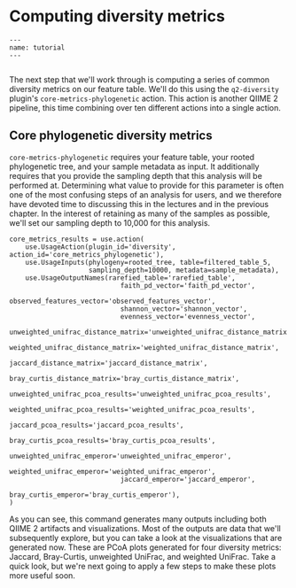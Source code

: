 # Computing diversity metrics

```{usage-scope}
---
name: tutorial
---
```

```{usage-selector}
```

The next step that we'll work through is computing a series of common diversity
metrics on our feature table. We'll do this using the `q2-diversity` plugin's 
`core-metrics-phylogenetic` action. This action is another QIIME 2 pipeline, 
this time combining over ten different actions into a single action. 

## Core phylogenetic diversity metrics

`core-metrics-phylogenetic` requires your feature table, your rooted
phylogenetic tree, and your sample metadata as input. It additionally requires
that you provide the sampling depth that this analysis will be performed at. 
Determining what value to provide for this parameter is often one of the most
confusing steps of an analysis for users, and we therefore have devoted 
time to discussing this in the lectures and in the previous chapter. In the 
interest of retaining as many of the samples as possible, we'll set our
sampling depth to 10,000 for this analysis. 

```{usage}
core_metrics_results = use.action(
    use.UsageAction(plugin_id='diversity', action_id='core_metrics_phylogenetic'),
    use.UsageInputs(phylogeny=rooted_tree, table=filtered_table_5,
                    sampling_depth=10000, metadata=sample_metadata),
    use.UsageOutputNames(rarefied_table='rarefied_table',
                            faith_pd_vector='faith_pd_vector',
                            observed_features_vector='observed_features_vector',
                            shannon_vector='shannon_vector',
                            evenness_vector='evenness_vector',
                            unweighted_unifrac_distance_matrix='unweighted_unifrac_distance_matrix',
                            weighted_unifrac_distance_matrix='weighted_unifrac_distance_matrix',
                            jaccard_distance_matrix='jaccard_distance_matrix',
                            bray_curtis_distance_matrix='bray_curtis_distance_matrix',
                            unweighted_unifrac_pcoa_results='unweighted_unifrac_pcoa_results',
                            weighted_unifrac_pcoa_results='weighted_unifrac_pcoa_results',
                            jaccard_pcoa_results='jaccard_pcoa_results',
                            bray_curtis_pcoa_results='bray_curtis_pcoa_results',
                            unweighted_unifrac_emperor='unweighted_unifrac_emperor',
                            weighted_unifrac_emperor='weighted_unifrac_emperor',
                            jaccard_emperor='jaccard_emperor',
                            bray_curtis_emperor='bray_curtis_emperor'),
)
```

As you can see, this command generates many outputs including both QIIME 2 
artifacts and visualizations. Most of the outputs are data that we'll 
subsequently explore, but you can take a look at the visualizations that are 
generated now. These are PCoA plots generated for four diversity metrics: 
Jaccard, Bray-Curtis, unweighted UniFrac, and weighted UniFrac. Take a quick 
look, but we're next going to apply a few steps to make these plots more 
useful soon. 
